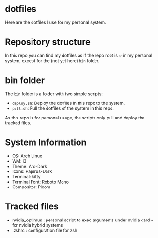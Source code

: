 # dotfiles

Here are the dotfiles I use for my personal system.

# Repository structure

In this repo you can find my dotfiles as if the repo root is ~ in my personal system, except for the (not yet here) `bin` folder.

# bin folder

The `bin` folder is a folder with two simple scripts:

- `deploy.sh`: Deploy the dotfiles in this repo to the system.
- `pull.sh`: Pull the dotfiles of the system in this repo.

As this repo is for personal usage, the scripts only pull and deploy the tracked files.

# System Information

- OS: Arch Linux
- WM: i3
- Theme: Arc-Dark
- Icons: Papirus-Dark
- Terminal: kitty
- Terminal Font: Roboto Mono
- Compositor: Picom


# Tracked files

- nvidia_optimus : personal script to exec arguments under nvidia card - for nvidia hybrid systems
- .zshrc : configuration file for zsh



